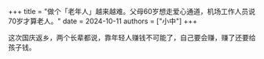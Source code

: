 +++
title = "做个「老年人」越来越难。父母60岁想走爱心通道，机场工作人员说70岁才算老人。"
date = 2024-10-11
authors = ["小中"]
+++

这次国庆返乡，两个长辈都说，靠年轻人赚钱不可能了，自己要会赚，赚了还要给孩子钱。